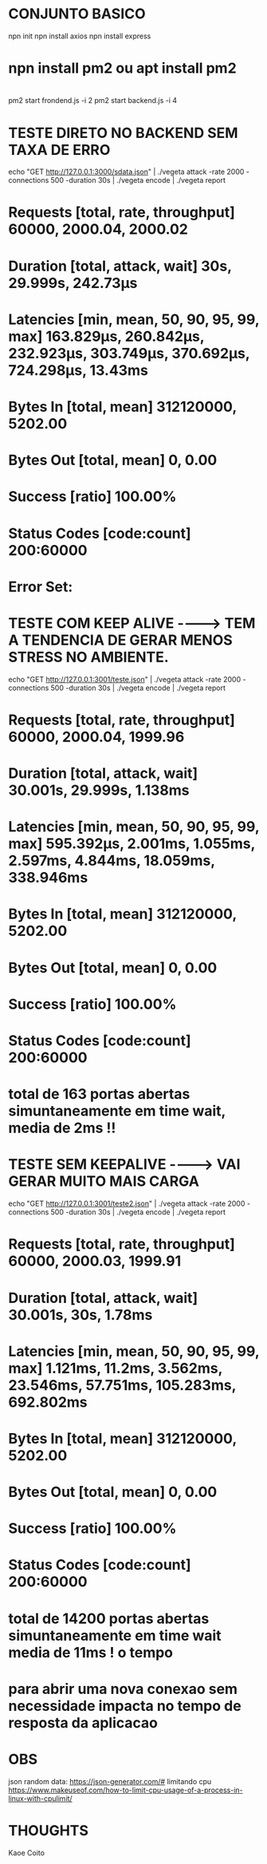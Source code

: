 # CONJUNTO BASICO
npn init
npn install axios
npn install express


# npn install pm2 ou apt install pm2
#
#
pm2 start frondend.js -i 2
pm2 start backend.js -i 4


# TESTE DIRETO NO BACKEND SEM TAXA DE ERRO
echo "GET http://127.0.0.1:3000/sdata.json" | ./vegeta attack -rate 2000 -connections 500 -duration 30s | ./vegeta encode | ./vegeta report

# Requests      [total, rate, throughput]         60000, 2000.04, 2000.02
# Duration      [total, attack, wait]             30s, 29.999s, 242.73µs
# Latencies     [min, mean, 50, 90, 95, 99, max]  163.829µs, 260.842µs, 232.923µs, 303.749µs, 370.692µs, 724.298µs, 13.43ms
# Bytes In      [total, mean]                     312120000, 5202.00
# Bytes Out     [total, mean]                     0, 0.00
# Success       [ratio]                           100.00%
# Status Codes  [code:count]                      200:60000  
# Error Set:


# TESTE COM KEEP ALIVE ----> TEM A TENDENCIA DE GERAR MENOS STRESS NO AMBIENTE.
echo "GET http://127.0.0.1:3001/teste.json" | ./vegeta attack -rate 2000 -connections 500 -duration 30s | ./vegeta encode | ./vegeta report

# Requests      [total, rate, throughput]         60000, 2000.04, 1999.96
# Duration      [total, attack, wait]             30.001s, 29.999s, 1.138ms
# Latencies     [min, mean, 50, 90, 95, 99, max]  595.392µs, 2.001ms, 1.055ms, 2.597ms, 4.844ms, 18.059ms, 338.946ms
# Bytes In      [total, mean]                     312120000, 5202.00
# Bytes Out     [total, mean]                     0, 0.00
# Success       [ratio]                           100.00%
# Status Codes  [code:count]                      200:60000  

# total de  163 portas abertas simuntaneamente em time wait, media de 2ms !!


# TESTE SEM KEEPALIVE  ----> VAI GERAR MUITO MAIS CARGA
echo "GET http://127.0.0.1:3001/teste2.json" | ./vegeta attack -rate 2000 -connections 500 -duration 30s | ./vegeta encode | ./vegeta report

# Requests      [total, rate, throughput]         60000, 2000.03, 1999.91
# Duration      [total, attack, wait]             30.001s, 30s, 1.78ms
# Latencies     [min, mean, 50, 90, 95, 99, max]  1.121ms, 11.2ms, 3.562ms, 23.546ms, 57.751ms, 105.283ms, 692.802ms
# Bytes In      [total, mean]                     312120000, 5202.00
# Bytes Out     [total, mean]                     0, 0.00
# Success       [ratio]                           100.00%
# Status Codes  [code:count]                      200:60000  

# total de  14200 portas abertas simuntaneamente em time wait media de 11ms ! o tempo
# para abrir uma nova conexao sem necessidade impacta no tempo de resposta da aplicacao


# OBS
json random data: https://json-generator.com/#
limitando cpu https://www.makeuseof.com/how-to-limit-cpu-usage-of-a-process-in-linux-with-cpulimit/

# THOUGHTS
Kaoe Coito

